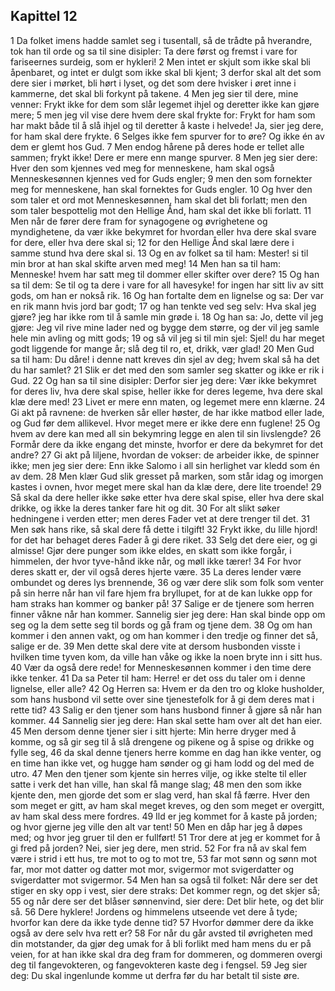 ## Kapittel 12

1 Da folket imens hadde samlet seg i tusentall, så de trådte på hverandre, tok han til orde og sa til sine disipler: Ta dere først og fremst i vare for fariseernes surdeig, som er hykleri!
2 Men intet er skjult som ikke skal bli åpenbaret, og intet er dulgt som ikke skal bli kjent;
3 derfor skal alt det som dere sier i mørket, bli hørt i lyset, og det som dere hvisker i øret inne i kammerne, det skal bli forkynt på takene.
4 Men jeg sier til dere, mine venner: Frykt ikke for dem som slår legemet ihjel og deretter ikke kan gjøre mere;
5 men jeg vil vise dere hvem dere skal frykte for: Frykt for ham som har makt både til å slå ihjel og til deretter å kaste i helvede! Ja, sier jeg dere, for ham skal dere frykte.
6 Selges ikke fem spurver for to øre? Og ikke én av dem er glemt hos Gud.
7 Men endog hårene på deres hode er tellet alle sammen; frykt ikke! Dere er mere enn mange spurver.
8 Men jeg sier dere: Hver den som kjennes ved meg for menneskene, ham skal også Menneskesønnen kjennes ved for Guds engler;
9 men den som fornekter meg for menneskene, han skal fornektes for Guds engler.
10 Og hver den som taler et ord mot Menneskesønnen, ham skal det bli forlatt; men den som taler bespottelig mot den Hellige Ånd, ham skal det ikke bli forlatt.
11 Men når de fører dere fram for synagogene og øvrighetene og myndighetene, da vær ikke bekymret for hvordan eller hva dere skal svare for dere, eller hva dere skal si;
12 for den Hellige Ånd skal lære dere i samme stund hva dere skal si.
13 Og en av folket sa til ham: Mester! si til min bror at han skal skifte arven med meg!
14 Men han sa til ham: Menneske! hvem har satt meg til dommer eller skifter over dere?
15 Og han sa til dem: Se til og ta dere i vare for all havesyke! for ingen har sitt liv av sitt gods, om han er nokså rik.
16 Og han fortalte dem en lignelse og sa: Der var en rik mann hvis jord bar godt;
17 og han tenkte ved seg selv: Hva skal jeg gjøre? jeg har ikke rom til å samle min grøde i.
18 Og han sa: Jo, dette vil jeg gjøre: Jeg vil rive mine lader ned og bygge dem større, og der vil jeg samle hele min avling og mitt gods;
19 og så vil jeg si til min sjel: Sjel! du har meget godt liggende for mange år; slå deg til ro, et, drikk, vær glad!
20 Men Gud sa til ham: Du dåre! i denne natt kreves din sjel av deg; hvem skal så ha det du har samlet?
21 Slik er det med den som samler seg skatter og ikke er rik i Gud.
22 Og han sa til sine disipler: Derfor sier jeg dere: Vær ikke bekymret for deres liv, hva dere skal spise, heller ikke for deres legeme, hva dere skal klæ dere med!
23 Livet er mere enn maten, og legemet mere enn klærne.
24 Gi akt på ravnene: de hverken sår eller høster, de har ikke matbod eller lade, og Gud før dem allikevel. Hvor meget mere er ikke dere enn fuglene!
25 Og hvem av dere kan med all sin bekymring legge en alen til sin livslengde?
26 Formår dere da ikke engang det minste, hvorfor er dere da bekymret for det andre?
27 Gi akt på liljene, hvordan de vokser: de arbeider ikke, de spinner ikke; men jeg sier dere: Enn ikke Salomo i all sin herlighet var kledd som én av dem.
28 Men klær Gud slik gresset på marken, som står idag og imorgen kastes i ovnen, hvor meget mere skal han da klæ dere, dere lite troende!
29 Så skal da dere heller ikke søke etter hva dere skal spise, eller hva dere skal drikke, og ikke la deres tanker fare hit og dit.
30 For alt slikt søker hedningene i verden etter; men deres Fader vet at dere trenger til det.
31 Men søk hans rike, så skal dere få dette i tilgift!
32 Frykt ikke, du lille hjord! for det har behaget deres Fader å gi dere riket.
33 Selg det dere eier, og gi almisse! Gjør dere punger som ikke eldes, en skatt som ikke forgår, i himmelen, der hvor tyve-hånd ikke når, og møll ikke tærer!
34 For hvor deres skatt er, der vil også deres hjerte være.
35 La deres lender være ombundet og deres lys brennende,
36 og vær dere slik som folk som venter på sin herre når han vil fare hjem fra bryllupet, for at de kan lukke opp for ham straks han kommer og banker på!
37 Salige er de tjenere som herren finner våkne når han kommer. Sannelig sier jeg dere: Han skal binde opp om seg og la dem sette seg til bords og gå fram og tjene dem.
38 Og om han kommer i den annen vakt, og om han kommer i den tredje og finner det så, salige er de.
39 Men dette skal dere vite at dersom husbonden visste i hvilken time tyven kom, da ville han våke og ikke la noen bryte inn i sitt hus.
40 Vær da også dere rede! for Menneskesønnen kommer i den time dere ikke tenker.
41 Da sa Peter til ham: Herre! er det oss du taler om i denne lignelse, eller alle?
42 Og Herren sa: Hvem er da den tro og kloke husholder, som hans husbond vil sette over sine tjenestefolk for å gi dem deres mat i rette tid?
43 Salig er den tjener som hans husbond finner å gjøre så når han kommer.
44 Sannelig sier jeg dere: Han skal sette ham over alt det han eier.
45 Men dersom denne tjener sier i sitt hjerte: Min herre dryger med å komme, og så gir seg til å slå drengene og pikene og å spise og drikke og fylle seg,
46 da skal denne tjeners herre komme en dag han ikke venter, og en time han ikke vet, og hugge ham sønder og gi ham lodd og del med de utro.
47 Men den tjener som kjente sin herres vilje, og ikke stelte til eller satte i verk det han ville, han skal få mange slag;
48 men den som ikke kjente den, men gjorde det som er slag verd, han skal få færre. Hver den som meget er gitt, av ham skal meget kreves, og den som meget er overgitt, av ham skal dess mere fordres.
49 Ild er jeg kommet for å kaste på jorden; og hvor gjerne jeg ville den alt var tent!
50 Men en dåp har jeg å døpes med; og hvor jeg gruer til den er fullført!
51 Tror dere at jeg er kommet for å gi fred på jorden? Nei, sier jeg dere, men strid.
52 For fra nå av skal fem være i strid i ett hus, tre mot to og to mot tre,
53 far mot sønn og sønn mot far, mor mot datter og datter mot mor, svigermor mot svigerdatter og svigerdatter mot svigermor.
54 Men han sa også til folket: Når dere ser det stiger en sky opp i vest, sier dere straks: Det kommer regn, og det skjer så;
55 og når dere ser det blåser sønnenvind, sier dere: Det blir hete, og det blir så.
56 Dere hyklere! Jordens og himmelens utseende vet dere å tyde; hvorfor kan dere da ikke tyde denne tid?
57 Hvorfor dømmer dere da ikke også av dere selv hva rett er?
58 For når du går avsted til øvrigheten med din motstander, da gjør deg umak for å bli forlikt med ham mens du er på veien, for at han ikke skal dra deg fram for dommeren, og dommeren overgi deg til fangevokteren, og fangevokteren kaste deg i fengsel.
59 Jeg sier deg: Du skal ingenlunde komme ut derfra før du har betalt til siste øre.
